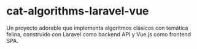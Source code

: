 # cat-algorithms-laravel-vue
Un proyecto adorable que implementa algoritmos clásicos con temática felina, construido con Laravel como backend API y Vue.js como frontend SPA.
